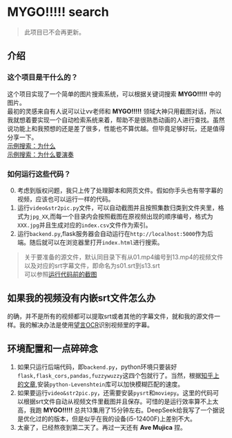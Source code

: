 # **MYGO!!!!!** search
> 此项目已不会再更新。
## 介绍

### 这个项目是干什么的？

这个项目实现了一个简单的图片搜索系统，可以根据关键词搜索 **MYGO!!!!!** 中的图片。\
最初的灵感来自有人说可以让vv老师和 **MYGO!!!!!** 领域大神只用截图对话，所以我就想着要实现一个自动检索系统来着，帮助不是很熟悉动画的人进行查找。虽然说功能上和我预想的还是差了很多，性能也不算优越。但毕竟足够好玩，还是值得分享一下。\
[示例搜索：为什么](assets/pic1.png)\
[示例搜索：为什么要演奏](assets/pic2.png)

### 如何运行这些代码？

0. 考虑到版权问题，我只上传了处理脚本和网页文件。假如你手头也有带字幕的视频，应该也可以运行一样的代码。
1. 运行```video&str2pic.py```文件，可以自动截图并且按照集数归类到文件夹里，格式为```jpg_XX```,而每一个目录内会按照截图在原视频出现的顺序编号，格式为```XXX.jpg```并且生成对应的```index.csv```文件作为索引。
2. 运行```backend.py```,flask服务器会自动运行在```http://localhost:5000```作为后端。随后就可以在浏览器里打开```index.html```进行搜索。

> 关于要准备的源文件，默认同目录下有从01.mp4编号到13.mp4的视频文件以及对应的srt字幕文件，即命名为s01.srt到s13.srt\
> 可以参照[运行代码前的截图](assets/pic3.png)

## 如果我的视频没有内嵌srt文件怎么办

的确，并不是所有的视频都可以提取srt或者其他的字幕文件，就和我的源文件一样。我的解决办法是使用[望言OCR](https://github.com/nhjydywd/SubtitleOCR)识别视频里的字幕。

## 环境配置和一点碎碎念

1. 如果只运行后端代码，即```backend.py```，python环境只要装好```flask,flask_cors,pandas,fuzzywuzzy```这四个包就行了。当然，根据[知乎上的文章](https://zhuanlan.zhihu.com/p/285175930),安装```python-Levenshtein```库可以加快模糊匹配的速度。
2. 如果要运行```video&str2pic.py```，还需要安装```pysrt```和```moviepy```。这里的代码可以根据srt文件自动从视频文件里截图并且保存。可惜的是运行效率算不上太高，我跑 **MYGO!!!!!** 总共13集用了15分钟左右。DeepSeek给我写了一个据说是优化过的的版本，但是似乎在我的设备(i5-12400F)上差别不大。
3. 太豪了，已经熬夜到第二天了。再过一天还有 **Ave Mujica** 捏。
